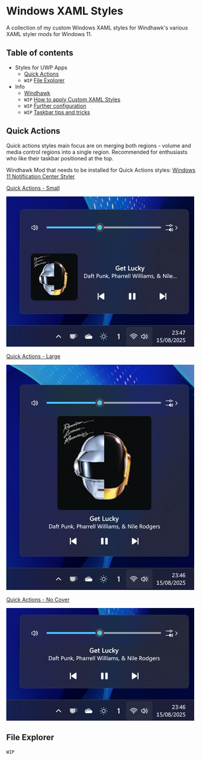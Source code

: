 # Windows XAML Styles
A collection of my custom Windows XAML styles for Windhawk's various XAML styler mods for Windows 11.


## Table of contents
* Styles for UWP Apps
  * [Quick Actions](#quick-actions)
  *  `WIP` [File Explorer](#file-explorer)
* Info
  * [Windhawk](https://github.com/ramensoftware/windhawk) 
  * `WIP` [How to apply Custom XAML Styles](#how-to-apply-custom-xaml-styles)
  * `WIP` [Further configuration](#further-configuration)
  * `WIP` [Taskbar tips and tricks](#taskbar-tips-and-tricks)


## Quick Actions

Quick actions styles main focus are on merging both regions - volume and media control regions into a single region. Recommended for enthusiasts who like their taskbar positioned at the top.

Windhawk Mod that needs to be installed for Quick Actions styles: [Windows 11 Notification Center Styler](https://windhawk.net/mods/windows-11-notification-center-styler)

[Quick Actions - Small](https://github.com/Asteski/Windows-XAML-Styles/blob/main/styles/Quick%20Actions%20-%20Small.json)

![Quick Actions - Small](https://github.com/Asteski/Windows-XAML-Styles/blob/main/img/Quick%20Actions%20-%20Small.png)

[Quick Actions - Large](https://github.com/Asteski/Windows-XAML-Styles/blob/main/styles/Quick%20Actions%20-%20Large.json)

![Quick Actions - Large](https://github.com/Asteski/Windows-XAML-Styles/blob/main/img/Quick%20Actions%20-%20Large.png)

[Quick Actions - No Cover](https://github.com/Asteski/Windows-XAML-Styles/blob/main/styles/Quick%20Actions%20-%20No%20Cover.json)

![Quick Actions - No Cover](https://github.com/Asteski/Windows-XAML-Styles/blob/main/img/Quick%20Actions%20-%20No%20Cover.png)

## File Explorer

`WIP`